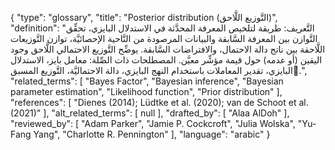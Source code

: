 {
    "type": "glossary",
    "title": "Posterior distribution (التَّوزيع اللَّاحق)",
    "definition": "التَّعريف: طريقة لتلخيص المعرفة المحدَّثة في الاستدلال البايزي، تحقِّق التَّوازن بين المعرفة السَّابقة والبيانات المرصودة من النَّاحية الإحصائيَّة، توازن التَّوزيعات اللَّاحقة بين ناتج دالة الاحتمال، والافتراضات السَّابقة. يوضِّح التَّوزيع الاحتمالي اللَّاحق وجود اليقين (أو عدمه) حول قيمة مؤشِّر معيَّن.  المصطلحات ذات الصِّلة: معامل بايز، الاستدلال البايزي، تقدير المعاملات باستخدام النهج البايزي، دالة الاحتماليَّة، التَّوزيع المسبق.ِ",
    "related_terms": [
        "Bayes Factor",
        "Bayesian inference",
        "Bayesian parameter estimation",
        "Likelihood function",
        "Prior distribution"
    ],
    "references": [
        "Dienes (2014); Lüdtke et al. (2020); van de Schoot et al. (2021)"
    ],
    "alt_related_terms": [
        null
    ],
    "drafted_by": [
        "Alaa AlDoh"
    ],
    "reviewed_by": [
        "Adam Parker",
        "Jamie P. Cockcroft",
        "Julia Wolska",
        "Yu-Fang Yang",
        "Charlotte R. Pennington"
    ],
    "language": "arabic"
}